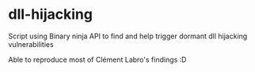 # dll-hijacking

Script using Binary ninja API to find and help trigger dormant dll hijacking vulnerabilities

Able to reproduce most of Clément Labro's findings :D
